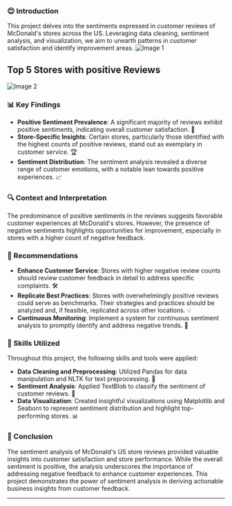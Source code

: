 

### 😊 Introduction
This project delves into the sentiments expressed in customer reviews of McDonald's stores across the US. Leveraging data cleaning, sentiment analysis, and visualization, we aim to unearth patterns in customer satisfaction and identify improvement areas.
![Image 1](https://github.com/ImtyazAnalytics/mc-donlads/assets/150198163/0aa0aefa-e883-4852-8e4f-421fba8d9535)

## Top 5 Stores with positive Reviews
![Image 2](https://github.com/ImtyazAnalytics/mc-donlads/assets/150198163/0c394214-5ac8-47e0-abeb-5ce3c2674289)


### 📊 Key Findings
- **Positive Sentiment Prevalence**: A significant majority of reviews exhibit positive sentiments, indicating overall customer satisfaction. 🌟
- **Store-Specific Insights**: Certain stores, particularly those identified with the highest counts of positive reviews, stand out as exemplary in customer service. 🏆
- **Sentiment Distribution**: The sentiment analysis revealed a diverse range of customer emotions, with a notable lean towards positive experiences. 📈

### 🔍 Context and Interpretation
The predominance of positive sentiments in the reviews suggests favorable customer experiences at McDonald's stores. However, the presence of negative sentiments highlights opportunities for improvement, especially in stores with a higher count of negative feedback.

### 📝 Recommendations
- **Enhance Customer Service**: Stores with higher negative review counts should review customer feedback in detail to address specific complaints. 🛠️
- **Replicate Best Practices**: Stores with overwhelmingly positive reviews could serve as benchmarks. Their strategies and practices should be analyzed and, if feasible, replicated across other locations. 💡
- **Continuous Monitoring**: Implement a system for continuous sentiment analysis to promptly identify and address negative trends. 🔎

### 💼 Skills Utilized
Throughout this project, the following skills and tools were applied:
- **Data Cleaning and Preprocessing**: Utilized Pandas for data manipulation and NLTK for text preprocessing. 🧹
- **Sentiment Analysis**: Applied TextBlob to classify the sentiment of customer reviews. 🧠
- **Data Visualization**: Created insightful visualizations using Matplotlib and Seaborn to represent sentiment distribution and highlight top-performing stores. 📊

### 🎯 Conclusion
The sentiment analysis of McDonald's US store reviews provided valuable insights into customer satisfaction and store performance. While the overall sentiment is positive, the analysis underscores the importance of addressing negative feedback to enhance customer experiences. This project demonstrates the power of sentiment analysis in deriving actionable business insights from customer feedback.

---

